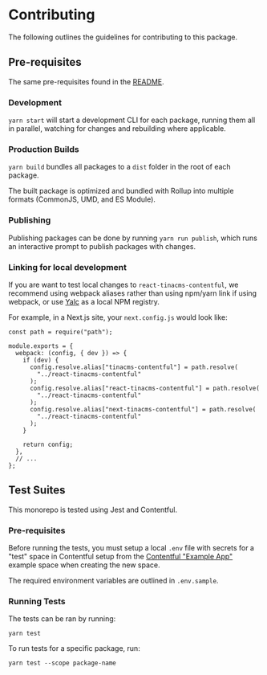 # Contributing

The following outlines the guidelines for contributing to this package.

## Pre-requisites

The same pre-requisites found in the [README](./README.md).

### Development

`yarn start` will start a development CLI for each package, running them all in parallel, watching for changes and rebuilding where applicable.

### Production Builds

`yarn build` bundles all packages to a `dist` folder in the root of each package. 

The built package is optimized and bundled with Rollup into multiple formats (CommonJS, UMD, and ES Module).

### Publishing

Publishing packages can be done by running `yarn run publish`, which runs an interactive prompt to publish packages with changes.

### Linking for local development

If you are want to test local changes to `react-tinacms-contentful`, we recommend using webpack aliases rather than using npm/yarn link if using webpack, or use [Yalc](https://github.com/wclr/yalc) as a local NPM registry.

For example, in a Next.js site, your `next.config.js` would look like:

```
const path = require("path");

module.exports = {
  webpack: (config, { dev }) => {
    if (dev) {
      config.resolve.alias["tinacms-contentful"] = path.resolve(
        "../react-tinacms-contentful"
      );
      config.resolve.alias["react-tinacms-contentful"] = path.resolve(
        "../react-tinacms-contentful"
      );
      config.resolve.alias["next-tinacms-contentful"] = path.resolve(
        "../react-tinacms-contentful"
      );
    }

    return config;
  },
  // ...
};
```

## Test Suites

This monorepo is tested using Jest and Contentful.

### Pre-requisites

Before running the tests, you must setup a local `.env` file with secrets for a "test" space in Contentful setup from the [Contentful 
"Example App"](https://the-example-app-nodejs.contentful.com) example space when creating the new space.

The required environment variables are outlined in `.env.sample`.

### Running Tests

The tests can be ran by running:

```
yarn test
```

To run tests for a specific package, run:

```
yarn test --scope package-name
```
